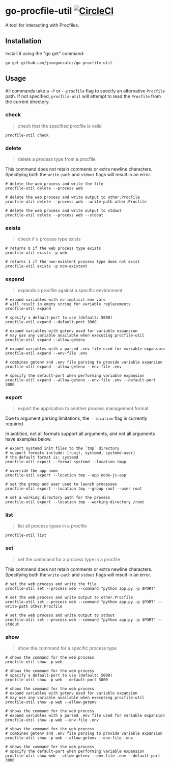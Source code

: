 # go-procfile-util [![CircleCI](https://circleci.com/gh/josegonzalez/go-procfile-util.svg?style=svg)](https://circleci.com/gh/josegonzalez/go-procfile-util)

A tool for interacting with Procfiles.

## Installation

Install it using the "go get" command:

    go get github.com/josegonzalez/go-procfile-util

## Usage

All commands take a `-P` or `--procfile` flag to specify an alternative `Procfile` path. If not specified, `procfile-util` will attempt to read the `Procfile` from the current directory.

### check

> check that the specified procfile is valid

```shell
procfile-util check
```

### delete

> delete a process type from a procfile

This command does not retain comments or extra newline characters. Specifying both the `write-path` and `stdout` flags will result in an error.

```shell
# delete the web process and write the file
procfile-util delete --process web

# delete the web process and write output to other.Procfile
procfile-util delete --process web --write-path other.Procfile

# delete the web process and write output to stdout
procfile-util delete --process web --stdout
```

### exists

> check if a process type exists

```shell
# returns 0 if the web process type exists
procfile-util exists -p web

# returns 1 if the non-existent process type does not exist
procfile-util exists -p non-existent
```

### expand

> expands a procfile against a specific environment

```shell
# expand variables with no implicit env vars
# will result in empty string for variable replacements
procfile-util expand

# specify a default-port to use (default: 5000)
procfile-util expand --default-port 3000

# expand variables with getenv used for variable expansion
# may use any variable available when executing procfile-util
procfile-util expand --allow-getenv

# expand variables with a parsed .env file used for variable expansion
procfile-util expand --env-file .env

# combines getenv and .env file parsing to provide variable expansion
procfile-util expand --allow-getenv --env-file .env

# specify the default-port when performing variable expansion
procfile-util expand --allow-getenv --env-file .env --default-port 3000
```

### export

> export the application to another process management format

Due to argument parsing limitations, the `--location` flag is currently required.

In addition, not all formats support all arguments, and not all arguments have examples below.

```shell
# export systemd init files to the `tmp` directory
# support formats include: [runit, systemd, systemd-user]
# the default format is: systemd
procfile-util export --format systemd --location tmpp

# override the app name
procfile-util export --location tmp --app node-js-app

# set the group and user used to launch processes
procfile-util export --location tmp --group root --user root

# set a working directory path for the process
procfile-util export --location tmp --working-directory /root
```

### list

> list all process types in a procfile

```shell
procfile-util list
```

### set

> set the command for a process type in a procfile

This command does not retain comments or extra newline characters. Specifying both the `write-path` and `stdout` flags will result in an error.

```shell
# set the web process and write the file
procfile-util set --process web --command "python app.py -p $PORT"

# set the web process and write output to other.Procfile
procfile-util set --process web --command "python app.py -p $PORT" --write-path other.Procfile

# set the web process and write output to stdout
procfile-util set --process web --command "python app.py -p $PORT" --stdout
```

### show

> show the command for a specific process type

```shell
# shows the command for the web process
procfile-util show -p web

# shows the command for the web process
# specify a default-port to use (default: 5000)
procfile-util show -p web --default-port 3000

# shows the command for the web process
# expand variables with getenv used for variable expansion
# may use any variable available when executing procfile-util
procfile-util show -p web --allow-getenv

# shows the command for the web process
# expand variables with a parsed .env file used for variable expansion
procfile-util show -p web --env-file .env

# shows the command for the web process
# combines getenv and .env file parsing to provide variable expansion
procfile-util show -p web --allow-getenv --env-file .env

# shows the command for the web process
# specify the default-port when performing variable expansion
procfile-util show web --allow-getenv --env-file .env --default-port 3000
```
